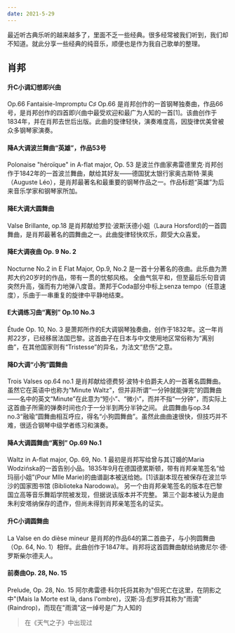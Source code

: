 ```yaml
---
date: 2021-5-29
---
```


最近听古典乐听的越来越多了，里面不乏一些经典。很多经常被我们听到，我们却不知道。就此分享一些经典的纯音乐，顺便也是作为我自己歌单的整理。

## 肖邦

#### 升C小调幻想即兴曲 
Op.66 Fantaisie-Impromptu C♯ Op.66 是肖邦创作的一首钢琴独奏曲，作品66号，是肖邦创作的四首即兴曲中最受欢迎和最广为人知的一首[1]。该曲创作于1834年，并在肖邦去世后出版。此曲的旋律轻快，演奏难度高，因旋律优美曾被众多钢琴家演奏。

#### 降A大调波兰舞曲“英雄”，作品53号
Polonaise "héroïque" in A-flat major, Op. 53 是波兰作曲家弗雷德里克·肖邦创作于1842年的一首波兰舞曲，献给其好友——德国犹太银行家奥古斯特·莱奥（Auguste Léo），是肖邦最著名和最重要的钢琴作品之一。作品标题“英雄”为后来音乐学家和钢琴家所加。

#### 降E大调大圆舞曲
Valse Brillante, op.18 是肖邦献给罗拉·波斯沃德小姐（Laura Horsford)的一首圆舞曲，是肖邦最著名的圆舞曲之一。此曲旋律轻快欢乐，颇受大众喜爱。

#### 降E大调夜曲 Op. 9 No. 2
Nocturne No.2 in E Flat Major, Op.9, No.2 是一首十分著名的夜曲。此乐曲为萧邦大约20岁时的作品，带有一贯的忧郁风格。
全曲气氛平和，但至最后乐句音调突然升高，强而有力地弹八度音。萧邦于Coda部分中标上senza tempo（任意速度），乐曲于一串重复的旋律中平静地结束。

#### E大调练习曲“离别” Op.10 No.3
Étude Op. 10, No. 3 是萧邦所作的E大调钢琴独奏曲，创作于1832年。这一年肖邦22岁，已经移居法国巴黎。这首曲子在日本与中文使用地区常俗称为“离别曲”，在其他国家则有“Tristesse”的异名，为法文“悲伤”之意。

#### 降D大调“小狗”圆舞曲
Trois Valses op.64 no.1 是肖邦献给德费努·波特卡伯爵夫人的一首著名圆舞曲。虽然它在英语中也称为“Minute Waltz”，但并非所谓“一分钟就能弹完”的圆舞曲——名中的英文“Minute”在此意为“短小”、“微小”，而并不指“一分钟”，而实际上这首曲子所需的弹奏时间也介于一分半到两分半钟之间。
此圆舞曲与op.34 no.3“融瑜”圆舞曲相互呼应，得名“小狗圆舞曲”。虽然此曲曲速很快，但技巧并不难，很适合钢琴中级学者练习和演奏。

#### 降A大调圆舞曲“离别” Op.69 No.1
Waltz in A-flat major, Op. 69, No. 1 最初是肖邦写给曾与其订婚的Maria Wodzińska的一首告别小品。1835年9月在德国德累斯顿，带有肖邦亲笔签名“给玛丽小姐”(Pour Mlle Marie)的曲谱副本被送给她。[1]该副本现在被保存在波兰华沙的国家图书馆 (Biblioteka Narodowa)。 另一个由肖邦亲笔签名的版本在巴黎国立高等音乐舞蹈学院被发现，但据说该版本并不完整。 第三个副本被认为是由朱利安塔纳保存的遗作，但尚未得到肖邦亲笔签名的证实。

#### 升C小调圆舞曲
La Valse en do dièse mineur 是肖邦的作品64的第二首曲子，与小狗圆舞曲（Op. 64, No. 1）相伴。此曲创作于1847年。肖邦将这首圆舞曲献给纳撒尼尔·德·罗斯柴尔德夫人。

#### 前奏曲Op. 28, No. 15
Prelude, Op. 28, No. 15 阿尔弗雷德·科尔托将其称为"但死亡在这里，在阴影之中"(Mais la Morte est là, dans l'ombre)，汉斯·冯·彪罗将其称为"雨滴"(Raindrop)，而现在"雨滴"这一绰号是广为人知的

> 在《天气之子》中出现过